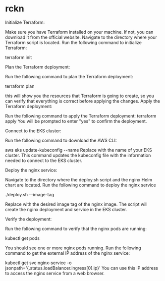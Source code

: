 # rckn

Initialize Terraform:

Make sure you have Terraform installed on your machine. If not, you can download it from the official website.
Navigate to the directory where your Terraform script is located.
Run the following command to initialize Terraform:

terraform init

Plan the Terraform deployment:

Run the following command to plan the Terraform deployment:

terraform plan


this will show you the resources that Terraform is going to create, so you can verify that everything is correct before applying the changes.
Apply the Terraform deployment:

Run the following command to apply the Terraform deployment:
terraform apply
You will be prompted to enter "yes" to confirm the deployment.

Connect to the EKS cluster:

Run the following command to download the AWS CLI:

aws eks update-kubeconfig --name <cluster-name>
Replace <cluster-name> with the name of your EKS cluster.
This command updates the kubeconfig file with the information needed to connect to the EKS cluster.



Deploy the nginx service:

Navigate to the directory where the deploy.sh script and the nginx Helm chart are located.
Run the following command to deploy the nginx service



./deploy.sh --image-tag <image-tag>


Replace <image-tag> with the desired image tag of the nginx image.
The script will create the nginx deployment and service in the EKS cluster.



Verify the deployment:

Run the following command to verify that the nginx pods are running:


kubectl get pods


You should see one or more nginx pods running.
Run the following command to get the external IP address of the nginx service:


kubectl get svc nginx-service -o jsonpath='{.status.loadBalancer.ingress[0].ip}'
You can use this IP address to access the nginx service from a web browser.


